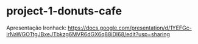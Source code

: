 # project-1-donuts-cafe
Apresentação Ironhack: https://docs.google.com/presentation/d/1YEFGc-irNaWGOTtgJBxeJTbkzg6MVR6dGX6q88iDI68/edit?usp=sharing
